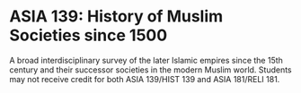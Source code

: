 # ASIA 139: History of Muslim Societies since 1500

A broad interdisciplinary survey of the later Islamic empires since the 15th century and their successor societies in the modern Muslim world. Students may not receive credit for both ASIA 139/HIST 139 and ASIA 181/RELI 181.